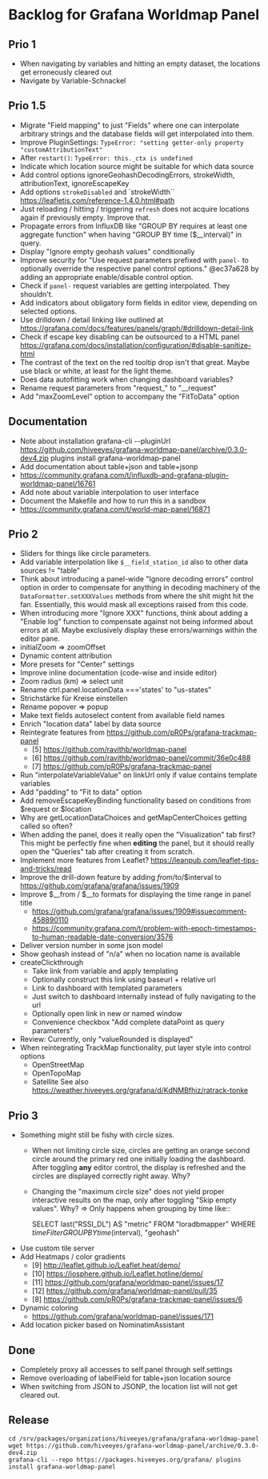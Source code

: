 # Backlog for Grafana Worldmap Panel

## Prio 1
- When navigating by variables and hitting an empty dataset, the locations get erroneously cleared out
- Navigate by Variable-Schnackel

## Prio 1.5
- Migrate "Field mapping" to just "Fields" where one can interpolate arbitrary strings
  and the database fields will get interpolated into them.
- Improve PluginSettings: `TypeError: "setting getter-only property "customAttributionText"`
- After `restart()`: `TypeError: this._ctx is undefined`
- Indicate which location source might be suitable for which data source 
- Add control options ignoreGeohashDecodingErrors, strokeWidth, attributionText, ignoreEscapeKey
- Add options `strokeDisabled` and `strokeWidth``
  https://leafletjs.com/reference-1.4.0.html#path
- Just reloading / hitting / triggering `refresh` does not acquire locations 
  again if previously empty. Improve that.
- Propagate errors from InfluxDB like "GROUP BY requires at least one aggregate function"
  when having "GROUP BY time ($__interval)" in query.
- Display "Ignore empty geohash values" conditionally
- Improve security for "Use request parameters prefixed with `panel-` to optionally override the 
  respective panel control options." @ec37a628 by adding an appropriate enable/disable control option.
- Check if `panel-` request variables are getting interpolated. They shouldn't.
- Add indicators about obligatory form fields in editor view, depending on selected options.
- Use drilldown / detail linking like outlined at https://grafana.com/docs/features/panels/graph/#drilldown-detail-link
- Check if escape key disabling can be outsourced to a HTML panel
  https://grafana.com/docs/installation/configuration/#disable-sanitize-html
- The contrast of the text on the red tooltip drop isn't that great. Maybe use black or white, at least for the light theme.
- Does data autofitting work when changing dashboard variables?
- Rename request parameters from "request_" to "__request"
- Add "maxZoomLevel" option to accompany the "FitToData" option

## Documentation
- Note about installation
  grafana-cli --pluginUrl https://github.com/hiveeyes/grafana-worldmap-panel/archive/0.3.0-dev4.zip plugins install grafana-worldmap-panel
- Add documentation about table+json and table+jsonp
- https://community.grafana.com/t/influxdb-and-grafana-plugin-worldmap-panel/16761
- Add note about variable interpolation to user interface
- Document the Makefile and how to run this in a sandbox
- https://community.grafana.com/t/world-map-panel/16871

## Prio 2
- Sliders for things like circle parameters.
- Add variable interpolation like `$__field_station_id` also to other data sources != "table"
- Think about introducing a panel-wide "Ignore decoding errors" control option 
  in order to compensate for anything in decoding machinery of the 
  `DataFormatter.setXXXValues` methods from where the shit might hit the fan.
  Essentially, this would mask all exceptions raised from this code.
- When introducing more "Ignore XXX" functions, think about adding a
  "Enable log" function to compensate against not being informed about
  errors at all. Maybe exclusively display these errors/warnings within 
  the editor pane.
- initialZoom => zoomOffset
- Dynamic content attribution
- More presets for "Center" settings
- Improve inline documentation (code-wise and inside editor)
- Zoom radius (km) => select unit
- Rename ctrl.panel.locationData ==='states' to "us-states"
- Strichstärke für Kreise einstellen
- Rename popover => popup
- Make text fields autoselect content from available field names
- Enrich "location data" label by data source
- Reintegrate features from https://github.com/pR0Ps/grafana-trackmap-panel
    - [5] https://github.com/ravithb/worldmap-panel
    - [6] https://github.com/ravithb/worldmap-panel/commit/36e0c488
    - [7] https://github.com/pR0Ps/grafana-trackmap-panel
- Run "interpolateVariableValue" on linkUrl only if value contains template variables
- Add "padding" to "Fit to data" option
- Add removeEscapeKeyBinding functionality based on conditions from $request or $location
- Why are getLocationDataChoices and getMapCenterChoices getting called so often?
- When adding the panel, does it really open the "Visualization" tab first?
  This might be perfectly fine when **editing** the panel, but it should really
  open the "Queries" tab after creating it from scratch.
- Implement more features from Leaflet? https://leanpub.com/leaflet-tips-and-tricks/read
- Improve the drill-down feature by adding $from/$to/$interval to 
  https://github.com/grafana/grafana/issues/1909
- Improve $__from / $__to formats for displaying the time range in panel title
  - https://github.com/grafana/grafana/issues/1909#issuecomment-458890110
  - https://community.grafana.com/t/problem-with-epoch-timestamps-to-human-readable-date-conversion/3576
- Deliver version number in some json model
- Show geohash instead of "n/a" when no location name is available
- createClickthrough
  - Take link from variable and apply templating
  - Optionally construct this link using baseurl + relative url
  - Link to dashboard with templated parameters
  - Just switch to dashboard internally instead of fully navigating to the url
  - Optionally open link in new or named window
  - Convenience checkbox "Add complete dataPoint as query parameters"
- Review: Currently, only "valueRounded is displayed"
- When reintegrating TrackMap functionality, put layer style into control options
  - OpenStreetMap
  - OpenTopoMap
  - Satellite
  See also https://weather.hiveeyes.org/grafana/d/KdNMBfhiz/ratrack-tonke

## Prio 3
- Something might still be fishy with circle sizes.
    - When not limiting circle size, circles are getting an orange second circle around the primary
      red one initially loading the dashboard. After toggling **any** editor control, the display
      is refreshed and the circles are displayed correctly right away. Why? 
    - Changing the "maximum circle size" does not yield proper interactive 
      results on the map, only after toggling "Skip empty values". Why?
  => Only happens when grouping by time like:: 

      SELECT last("RSSI_DL") AS "metric" 
      FROM "loradbmapper" 
      WHERE $timeFilter 
      GROUP BY time($interval), "geohash"
- Use custom tile server
- Add Heatmaps / color gradients
    - [9] http://leaflet.github.io/Leaflet.heat/demo/
    - [10] https://iosphere.github.io/Leaflet.hotline/demo/
    - [11] https://github.com/grafana/worldmap-panel/issues/17
    - [12] https://github.com/grafana/worldmap-panel/pull/35
    - [8] https://github.com/pR0Ps/grafana-trackmap-panel/issues/6
- Dynamic coloring
    - https://github.com/grafana/worldmap-panel/issues/171
- Add location picker based on NominatimAssistant


## Done
- Completely proxy all accesses to self.panel through self.settings
- Remove overloading of labelField for table+json location source
- When switching from JSON to JSONP, the location list will not get cleared out.


## Release
```
cd /srv/packages/organizations/hiveeyes/grafana/grafana-worldmap-panel
wget https://github.com/hiveeyes/grafana-worldmap-panel/archive/0.3.0-dev4.zip
grafana-cli --repo https://packages.hiveeyes.org/grafana/ plugins install grafana-worldmap-panel
```
